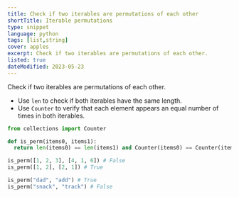 ```yaml
---
title: Check if two iterables are permutations of each other
shortTitle: Iterable permutations
type: snippet
language: python
tags: [list,string]
cover: apples
excerpt: Check if two iterables are permutations of each other.
listed: true
dateModified: 2023-05-23
---
```


Check if two iterables are permutations of each other.

- Use `len` to check if both iterables have the same length.
- Use `Counter` to verify that each element appears an equal number of times in both iterables.

```py
from collections import Counter

def is_perm(items0, items1):
  return len(items0) == len(items1) and Counter(items0) == Counter(items1)

is_perm([1, 2, 3], [4, 1, 6]) # False
is_perm([1, 2], [2, 1]) # True

is_perm("dad", "add") # True
is_perm("snack", "track") # False
```
